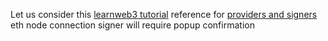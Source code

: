 Let us consider this [learnweb3 tutorial](https://learnweb3.io/courses/c1d7081b-63a9-4c6e-b35c-9fcbbad418b2/lessons/acd04999-1230-4533-b6de-6b4e4978914c)
reference for [providers and signers](https://learnweb3.io/courses/c1d7081b-63a9-4c6e-b35c-9fcbbad418b2/lessons/1d605529-789e-42a9-b193-c07322498498)
	eth node connection
	signer will require popup confirmation
	